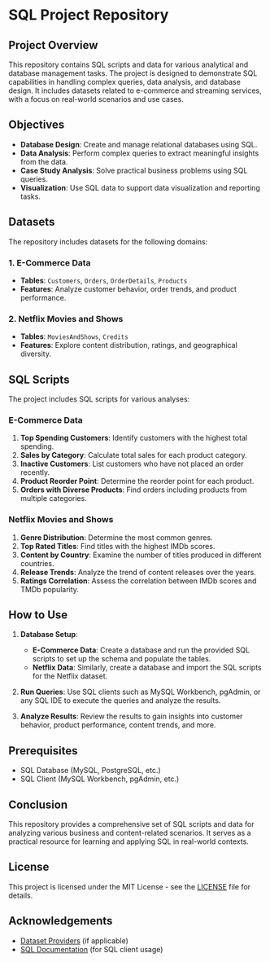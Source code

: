 # SQL Project Repository

## Project Overview
This repository contains SQL scripts and data for various analytical and database management tasks. The project is designed to demonstrate SQL capabilities in handling complex queries, data analysis, and database design. It includes datasets related to e-commerce and streaming services, with a focus on real-world scenarios and use cases.

## Objectives
- **Database Design**: Create and manage relational databases using SQL.
- **Data Analysis**: Perform complex queries to extract meaningful insights from the data.
- **Case Study Analysis**: Solve practical business problems using SQL queries.
- **Visualization**: Use SQL data to support data visualization and reporting tasks.

## Datasets
The repository includes datasets for the following domains:

### 1. **E-Commerce Data**
- **Tables**: `Customers`, `Orders`, `OrderDetails`, `Products`
- **Features**: Analyze customer behavior, order trends, and product performance.

### 2. **Netflix Movies and Shows**
- **Tables**: `MoviesAndShows`, `Credits`
- **Features**: Explore content distribution, ratings, and geographical diversity.

## SQL Scripts
The project includes SQL scripts for various analyses:

### **E-Commerce Data**
1. **Top Spending Customers**: Identify customers with the highest total spending.
2. **Sales by Category**: Calculate total sales for each product category.
3. **Inactive Customers**: List customers who have not placed an order recently.
4. **Product Reorder Point**: Determine the reorder point for each product.
5. **Orders with Diverse Products**: Find orders including products from multiple categories.

### **Netflix Movies and Shows**
1. **Genre Distribution**: Determine the most common genres.
2. **Top Rated Titles**: Find titles with the highest IMDb scores.
3. **Content by Country**: Examine the number of titles produced in different countries.
4. **Release Trends**: Analyze the trend of content releases over the years.
5. **Ratings Correlation**: Assess the correlation between IMDb scores and TMDb popularity.

## How to Use

1. **Database Setup**: 
   - **E-Commerce Data**: Create a database and run the provided SQL scripts to set up the schema and populate the tables.
   - **Netflix Data**: Similarly, create a database and import the SQL scripts for the Netflix dataset.

2. **Run Queries**: Use SQL clients such as MySQL Workbench, pgAdmin, or any SQL IDE to execute the queries and analyze the results.

3. **Analyze Results**: Review the results to gain insights into customer behavior, product performance, content trends, and more.

## Prerequisites
- SQL Database (MySQL, PostgreSQL, etc.)
- SQL Client (MySQL Workbench, pgAdmin, etc.)

## Conclusion
This repository provides a comprehensive set of SQL scripts and data for analyzing various business and content-related scenarios. It serves as a practical resource for learning and applying SQL in real-world contexts.

## License
This project is licensed under the MIT License - see the [LICENSE](LICENSE) file for details.

## Acknowledgements
- [Dataset Providers](#) (if applicable)
- [SQL Documentation](https://www.mysql.com/products/workbench/) (for SQL client usage)
